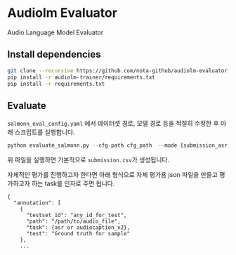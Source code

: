# Audiolm Evaluator
Audio Language Model Evaluator

## Install dependencies
```bash
git clone --recursive https://github.com/nota-github/audiolm-evaluator
pip install -r audiolm-trainer/requirements.txt
pip install -r requirements.txt
```

## Evaluate
`salmonn_eval_config.yaml` 에서 데이터셋 경로, 모델 경로 등을 적절히 수정한 후 아래 스크립트를 실행합니다.
```python
python evaluate_salmonn.py --cfg-path cfg_path  --mode {submission_asr, submission_aac}
```

위 파일을 실행하면 기본적으로 `submission.csv`가 생성됩니다.

자체적인 평가를 진행하고자 한다면 아래 형식으로 자체 평가용 json 파일을 만들고 평가하고자 하는 task를 인자로 주면 됩니다.
```
{
  "annotation": [
    {
      "testset_id": "any_id_for_test",
      "path": "/path/to/audio_file",
      "task": {asr or audiocaption_v2},
      "test": "Ground truth for sample"
    },
    ...
```

